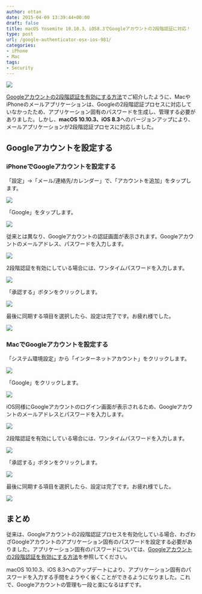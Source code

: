 ```yaml
---
author: ottan
date: 2015-04-09 13:39:44+00:00
draft: false
title: macOS Yosemite 10.10.3、iOS8.3でGoogleアカウントの2段階認証に対応！
type: post
url: /google-authenticator-osx-ios-981/
categories:
- iPhone
- Mac
tags:
- Security
---
```


![](/images/2015/04/150409-55267e6777a06.jpg)






[Googleアカウントの2段階認証を有効にする方法](/google-two-step-authentication-890/)でご紹介したように、MacやiPhoneのメールアプリケーションは、Googleの2段階認証プロセスに対応していなかったため、アプリケーション固有のパスワードを生成し、管理する必要がありました。しかし、**macOS 10.10.3、iOS 8.3**へのバージョンアップにより、メールアプリケーションが2段階認証プロセスに対応しました。





## Googleアカウントを設定する





### iPhoneでGoogleアカウントを設定する





「設定」→「メール/連絡先/カレンダー」で、「アカウントを追加」をタップします。





![](/images/2015/04/150409-55267e6874365.png)






「Google」をタップします。





![](/images/2015/04/150409-55267e6ae7742.png)






従来とは異なり、Googleアカウントの認証画面が表示されます。Googleアカウントのメールアドレス、パスワードを入力します。





![](/images/2015/04/150409-55267e6fad5cb.png)






2段階認証を有効にしている場合には、ワンタイムパスワードを入力します。





![](/images/2015/04/150409-55267e731ecb1.png)






「承認する」ボタンをクリックします。





![](/images/2015/04/150409-55267e764fa29.png)






最後に同期する項目を選択したら、設定は完了です。お疲れ様でした。





![](/images/2015/04/150409-5526815c6111e.png)






### MacでGoogleアカウントを設定する





「システム環境設定」から「インターネットアカウント」をクリックします。





![](/images/2015/04/150409-55267e7a57f26.png)






「Google」をクリックします。





![](/images/2015/04/150409-55267e7ccb6e6.png)






iOS同様にGoogleアカウントのログイン画面が表示されるため、Googleアカウントのメールアドレスとパスワードを入力します。





![](/images/2015/04/150409-55267e7f2378a.png)






2段階認証を有効にしている場合には、ワンタイムパスワードを入力します。





![](/images/2015/04/150409-55267e8236479.png)






「承認する」ボタンをクリックします。





![](/images/2015/04/150409-55267e8578356.png)






最後に同期する項目を選択したら、設定は完了です。お疲れ様でした。





![](/images/2015/04/150409-55267e88b2146.png)






## まとめ





従来は、Googleアカウントの2段階認証プロセスを有効化している場合、わざわざGoogleアカウントのアプリケーション固有のパスワードを設定する必要がありました。アプリケーション固有のパスワードについては、[Googleアカウントの2段階認証を有効にする方法](/google-two-step-authentication-890/)を参照してください。





macOS 10.10.3、iOS 8.3へのアップデートにより、アプリケーション固有のパスワードを入力する手間をようやく省くことができるようになりました。これで、Googleアカウントの管理も一段と楽になるはずです。
